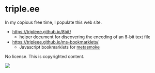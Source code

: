 # triple.ee

In my copious free time, I populate this web site.

* https://tripleee.github.io/8bit/
  - helper document for discovering the encoding of an 8-bit text file
* https://tripleee.github.io/ms-bookmarklets/
  - Javascript bookmarklets for [metasmoke](https://metasmoke.erwaysoftware.com)
  
No license. This is copyrighted content.

<img src="https://avatars.githubusercontent.com/u/2160915"/>
